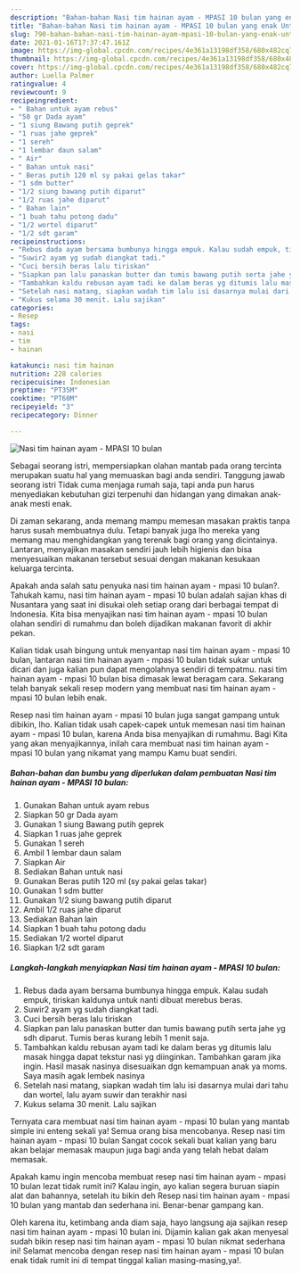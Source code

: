 ```yaml
---
description: "Bahan-bahan Nasi tim hainan ayam - MPASI 10 bulan yang enak Untuk Jualan"
title: "Bahan-bahan Nasi tim hainan ayam - MPASI 10 bulan yang enak Untuk Jualan"
slug: 790-bahan-bahan-nasi-tim-hainan-ayam-mpasi-10-bulan-yang-enak-untuk-jualan
date: 2021-01-16T17:37:47.161Z
image: https://img-global.cpcdn.com/recipes/4e361a13198df358/680x482cq70/nasi-tim-hainan-ayam-mpasi-10-bulan-foto-resep-utama.jpg
thumbnail: https://img-global.cpcdn.com/recipes/4e361a13198df358/680x482cq70/nasi-tim-hainan-ayam-mpasi-10-bulan-foto-resep-utama.jpg
cover: https://img-global.cpcdn.com/recipes/4e361a13198df358/680x482cq70/nasi-tim-hainan-ayam-mpasi-10-bulan-foto-resep-utama.jpg
author: Luella Palmer
ratingvalue: 4
reviewcount: 9
recipeingredient:
- " Bahan untuk ayam rebus"
- "50 gr Dada ayam"
- "1 siung Bawang putih geprek"
- "1 ruas jahe geprek"
- "1 sereh"
- "1 lembar daun salam"
- " Air"
- " Bahan untuk nasi"
- " Beras putih 120 ml sy pakai gelas takar"
- "1 sdm butter"
- "1/2 siung bawang putih diparut"
- "1/2 ruas jahe diparut"
- " Bahan lain"
- "1 buah tahu potong dadu"
- "1/2 wortel diparut"
- "1/2 sdt garam"
recipeinstructions:
- "Rebus dada ayam bersama bumbunya hingga empuk. Kalau sudah empuk, tiriskan kaldunya untuk nanti dibuat merebus beras."
- "Suwir2 ayam yg sudah diangkat tadi."
- "Cuci bersih beras lalu tiriskan"
- "Siapkan pan lalu panaskan butter dan tumis bawang putih serta jahe yg sdh diparut. Tumis beras kurang lebih 1 menit saja."
- "Tambahkan kaldu rebusan ayam tadi ke dalam beras yg ditumis lalu masak hingga dapat tekstur nasi yg diinginkan. Tambahkan garam jika ingin. Hasil masak nasinya disesuaikan dgn kemampuan anak ya moms. Saya masih agak lembek nasinya"
- "Setelah nasi matang, siapkan wadah tim lalu isi dasarnya mulai dari tahu dan wortel, lalu ayam suwir dan terakhir nasi"
- "Kukus selama 30 menit. Lalu sajikan"
categories:
- Resep
tags:
- nasi
- tim
- hainan

katakunci: nasi tim hainan 
nutrition: 228 calories
recipecuisine: Indonesian
preptime: "PT35M"
cooktime: "PT60M"
recipeyield: "3"
recipecategory: Dinner

---
```



![Nasi tim hainan ayam - MPASI 10 bulan](https://img-global.cpcdn.com/recipes/4e361a13198df358/680x482cq70/nasi-tim-hainan-ayam-mpasi-10-bulan-foto-resep-utama.jpg)

Sebagai seorang istri, mempersiapkan olahan mantab pada orang tercinta merupakan suatu hal yang memuaskan bagi anda sendiri. Tanggung jawab seorang istri Tidak cuma menjaga rumah saja, tapi anda pun harus menyediakan kebutuhan gizi terpenuhi dan hidangan yang dimakan anak-anak mesti enak.

Di zaman  sekarang, anda memang mampu memesan masakan praktis tanpa harus susah membuatnya dulu. Tetapi banyak juga lho mereka yang memang mau menghidangkan yang terenak bagi orang yang dicintainya. Lantaran, menyajikan masakan sendiri jauh lebih higienis dan bisa menyesuaikan makanan tersebut sesuai dengan makanan kesukaan keluarga tercinta. 



Apakah anda salah satu penyuka nasi tim hainan ayam - mpasi 10 bulan?. Tahukah kamu, nasi tim hainan ayam - mpasi 10 bulan adalah sajian khas di Nusantara yang saat ini disukai oleh setiap orang dari berbagai tempat di Indonesia. Kita bisa menyajikan nasi tim hainan ayam - mpasi 10 bulan olahan sendiri di rumahmu dan boleh dijadikan makanan favorit di akhir pekan.

Kalian tidak usah bingung untuk menyantap nasi tim hainan ayam - mpasi 10 bulan, lantaran nasi tim hainan ayam - mpasi 10 bulan tidak sukar untuk dicari dan juga kalian pun dapat mengolahnya sendiri di tempatmu. nasi tim hainan ayam - mpasi 10 bulan bisa dimasak lewat beragam cara. Sekarang telah banyak sekali resep modern yang membuat nasi tim hainan ayam - mpasi 10 bulan lebih enak.

Resep nasi tim hainan ayam - mpasi 10 bulan juga sangat gampang untuk dibikin, lho. Kalian tidak usah capek-capek untuk memesan nasi tim hainan ayam - mpasi 10 bulan, karena Anda bisa menyajikan di rumahmu. Bagi Kita yang akan menyajikannya, inilah cara membuat nasi tim hainan ayam - mpasi 10 bulan yang nikamat yang mampu Kamu buat sendiri.

<!--inarticleads1-->

##### Bahan-bahan dan bumbu yang diperlukan dalam pembuatan Nasi tim hainan ayam - MPASI 10 bulan:

1. Gunakan  Bahan untuk ayam rebus
1. Siapkan 50 gr Dada ayam
1. Gunakan 1 siung Bawang putih geprek
1. Siapkan 1 ruas jahe geprek
1. Gunakan 1 sereh
1. Ambil 1 lembar daun salam
1. Siapkan  Air
1. Sediakan  Bahan untuk nasi
1. Gunakan  Beras putih 120 ml (sy pakai gelas takar)
1. Gunakan 1 sdm butter
1. Gunakan 1/2 siung bawang putih diparut
1. Ambil 1/2 ruas jahe diparut
1. Sediakan  Bahan lain
1. Siapkan 1 buah tahu potong dadu
1. Sediakan 1/2 wortel diparut
1. Siapkan 1/2 sdt garam




<!--inarticleads2-->

##### Langkah-langkah menyiapkan Nasi tim hainan ayam - MPASI 10 bulan:

1. Rebus dada ayam bersama bumbunya hingga empuk. Kalau sudah empuk, tiriskan kaldunya untuk nanti dibuat merebus beras.
1. Suwir2 ayam yg sudah diangkat tadi.
1. Cuci bersih beras lalu tiriskan
1. Siapkan pan lalu panaskan butter dan tumis bawang putih serta jahe yg sdh diparut. Tumis beras kurang lebih 1 menit saja.
1. Tambahkan kaldu rebusan ayam tadi ke dalam beras yg ditumis lalu masak hingga dapat tekstur nasi yg diinginkan. Tambahkan garam jika ingin. Hasil masak nasinya disesuaikan dgn kemampuan anak ya moms. Saya masih agak lembek nasinya
1. Setelah nasi matang, siapkan wadah tim lalu isi dasarnya mulai dari tahu dan wortel, lalu ayam suwir dan terakhir nasi
1. Kukus selama 30 menit. Lalu sajikan




Ternyata cara membuat nasi tim hainan ayam - mpasi 10 bulan yang mantab simple ini enteng sekali ya! Semua orang bisa mencobanya. Resep nasi tim hainan ayam - mpasi 10 bulan Sangat cocok sekali buat kalian yang baru akan belajar memasak maupun juga bagi anda yang telah hebat dalam memasak.

Apakah kamu ingin mencoba membuat resep nasi tim hainan ayam - mpasi 10 bulan lezat tidak rumit ini? Kalau ingin, ayo kalian segera buruan siapin alat dan bahannya, setelah itu bikin deh Resep nasi tim hainan ayam - mpasi 10 bulan yang mantab dan sederhana ini. Benar-benar gampang kan. 

Oleh karena itu, ketimbang anda diam saja, hayo langsung aja sajikan resep nasi tim hainan ayam - mpasi 10 bulan ini. Dijamin kalian gak akan menyesal sudah bikin resep nasi tim hainan ayam - mpasi 10 bulan nikmat sederhana ini! Selamat mencoba dengan resep nasi tim hainan ayam - mpasi 10 bulan enak tidak rumit ini di tempat tinggal kalian masing-masing,ya!.

